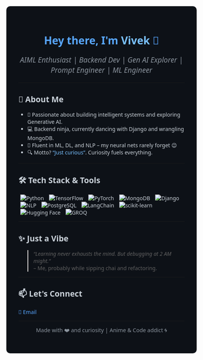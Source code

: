 <!-- Dark background color -->
<div style="background-color:#0d1117; color:#c9d1d9; padding: 2rem; border-radius: 10px; font-family: 'Segoe UI', Tahoma, Geneva, Verdana, sans-serif;">

<h1 align="center" style="color:#58a6ff;">Hey there, I'm <span style="color:#79c0ff;">Vivek</span> 👋</h1>

<p align="center" style="font-style: italic; font-size: 1.2rem; color:#8b949e;">
  AIML Enthusiast | Backend Dev | Gen AI Explorer | Prompt Engineer | ML Engineer
</p>

---

## 🚀 About Me

<ul>
  <li>🧠 Passionate about building intelligent systems and exploring Generative AI.</li>
  <li>💻 Backend ninja, currently dancing with Django and wrangling MongoDB.</li>
  <li>🤖 Fluent in ML, DL, and NLP – my neural nets rarely forget 😉</li>
  <li>🔍 Motto? <q style="color:#79c0ff;">Just curious</q>. Curiosity fuels everything.</li>
</ul>

---

## 🛠️ Tech Stack & Tools

<p>
  <img src="https://img.shields.io/badge/-Python-000?&logo=python" alt="Python" title="Python" style="margin: 0 5px;"/>
  <img src="https://img.shields.io/badge/-TensorFlow-000?&logo=tensorflow&logoColor=orange" alt="TensorFlow" title="TensorFlow" style="margin: 0 5px;"/>
  <img src="https://img.shields.io/badge/-PyTorch-000?&logo=pytorch&logoColor=white" alt="PyTorch" title="PyTorch" style="margin: 0 5px;"/>
  <img src="https://img.shields.io/badge/-MongoDB-000?&logo=mongodb&logoColor=white" alt="MongoDB" title="MongoDB" style="margin: 0 5px;"/>
  <img src="https://img.shields.io/badge/-Django-000?&logo=django&logoColor=white" alt="Django" title="Django" style="margin: 0 5px;"/>
  <img src="https://img.shields.io/badge/-NLP-000?&logo=spacy&logoColor=white" alt="NLP" title="NLP" style="margin: 0 5px;"/>
<img src="https://img.shields.io/badge/-PostgreSQL-316192?&logo=postgresql&logoColor=white" alt="PostgreSQL" title="PostgreSQL" style="margin: 0 5px;"/>
<img src="https://img.shields.io/badge/-LangChain-000000?&logo=langchain&logoColor=white" alt="LangChain" title="LangChain" style="margin: 0 5px;"/>
<img src="https://img.shields.io/badge/-scikit--learn-F7931E?&logo=scikit-learn&logoColor=white" alt="scikit-learn" title="ML" style="margin: 0 5px;"/>
<img src="https://img.shields.io/badge/-Hugging%20Face-FF6C37?&logo=huggingface&logoColor=white" alt="Hugging Face" title="Hugging Face" style="margin: 0 5px;"/>
<img src="https://img.shields.io/badge/-GROQ-000000?&logo=groq" alt="GROQ" title="GROQ" style="margin: 0 5px;"/>
</p>

---

## ✨ Just a Vibe

> *“Learning never exhausts the mind. But debugging at 2 AM might.”*  
> – Me, probably while sipping chai and refactoring.

---

## 📫 Let's Connect

<p>
  <a href="mailto:vivekkapri5@gmail.com" style="color:#58a6ff; text-decoration:none; margin-right:15px;" title="Email me">
    📧 Email
  </a>
  
</p>

---

<p align="center" style="color:#8b949e; font-size:0.9rem;">
  Made with ❤️ and curiosity | Anime & Code addict 🌀
</p>

</div>
